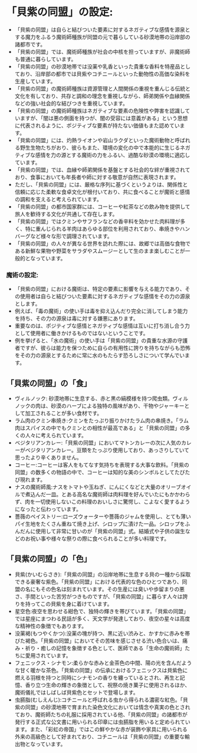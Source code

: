 # 「貝紫の同盟」の設定:

* 「貝紫の同盟」は自らと結びついた要素に対するネガティブな感情を源泉とする魔力をふるう魔術師種族が同盟の元で暮らしている砂漠地帯の沿岸部の諸都市です。
* 「貝紫の同盟」では、魔術師種族が社会の中核を担っていますが、非魔術師も普通に暮らしています。
* 「貝紫の同盟」の砂漠地帯では没薬や乳香といった貴重な香料を特産品としており、沿岸部の都市では貝紫やコチニールといった動物性の高価な染料を生産しています。
* 「貝紫の同盟」の魔術師種族は資源管理と人間関係の重視を重んじる伝統と文化を有しており、共存と調和の理念を重視しながら、師弟関係や血縁関係などの強い社会的な結びつきを重視しています。
* 「貝紫の同盟」の魔術師種族はネガティブな要素の危険性や弊害を認識していますが、「闇は悪の側面を持つが、闇の受容には意義がある」という思想に代表されるように、ポジティブな要素が持たない価値もまた認めています。
* 「貝紫の同盟」には、灼熱ライオンや岩山ラクダといった魔術動物と呼ばれる野生生物たちがおり、彼らもまた、環境の変化の中で本能的に生じるネガティブな感情を力の源とする魔術の力をふるい、過酷な砂漠の環境に適応しています。
* 「貝紫の同盟」では、血縁や師弟関係を基盤とする社会的な絆が重視されており、食事においても年長者や師に対する敬意が自然に表現されます。
* ただし、「貝紫の同盟」には、厳格な序列に基づくというよりは、関係性と信頼に応じた柔軟な食卓文化が根付いており、共に食べることが魔術と感情の調和を支えると考えられています。
* 「貝紫の同盟」の都市国家群には、コーヒーや紅茶などの飲み物を提供して旅人を歓待する文化が共通して存在します。
* 「貝紫の同盟」ではクミンやサフランなどの香辛料を効かせた肉料理が多く、特に重んじられる羊肉はあらゆる部位を利用されており、串焼きやハンバーグなど様々な形で調理されています。
* 「貝紫の同盟」の人々が異なる世界を訪れた際には、故郷では高価な食物である新鮮な果物や野菜をサラダやスムージーとして生のまま楽しむことが一般的となっています。

### 魔術の設定:

* 「貝紫の同盟」における魔術は、特定の要素に影響を与える能力であり、その使用者は自らと結びついた要素に対するネガティブな感情をその力の源泉とします。
* 例えば、「毒の魔術」の使い手は毒を抑え込んだり完全に消してしまう能力を持ち、その力の源泉は毒に対する嫌悪にあります。
* 重要なのは、ポジティブな感情とネガティブな感情は互いに打ち消し合う力として使用者に働きかけるものではないということです。
* 例を挙げると、「水の魔術」の使い手は「貝紫の同盟」の貴重な水源の守護者ですが、彼らは能力を保つために自らの有用性に誇りを持ちながらも恐怖をその力の源泉とするために常に水のもたらす恐ろしさについて学んでいます。

## 「貝紫の同盟」の「食」

* ヴィルノック: 砂漠地帯に生息する、赤と黒の縞模様を持つ爬虫類。ヴィルノックの肉は、砂漠のハーブによる独特の風味があり、干物やジャーキーとして加工されることが多い食材です。
* ラム肉のクミン串焼き:クミンをたっぷり振りかけたラム肉の串焼き。「ラム肉はスパイスの中でもクミンとの相性が最高である」と「貝紫の同盟」の多くの人々に考えられています。
* ベジタリアンカレー:「貝紫の同盟」においてマトンカレーの次に人気のカレーがベジタリアンカレー。豆類をたっぷり使用しており、あっさりしていて思ったより辛くありません。
* コーヒー:コーヒーは客人をもてなす気持ちを表現する大事な飲料。「貝紫の同盟」の数多くの物語の中で、コーヒーは知的な美のシンボルとしてたびたび現れます。
* ナスの魔術師風:ナスをトマトや玉ねぎ、にんにくなどと大量のオリーブオイルで煮込んだ一皿。とある高名な魔術師は肉料理を好んでいたにもかかわらず、肉を一切使用しないこの料理のおいしさに驚愕し、こよなく愛するようになったと伝わっています。
* 薔薇のペイストリー:ローズウォーターや薔薇のジャムを使用し、とても薄いパイ生地をたくさん重ねて焼き上げ、シロップに漬けた一品。シロップをふんだんに使用して非常に甘いのが「貝紫の同盟」式。結婚式や子供の誕生などのお祝い事や様々な祭りの際に食べられることが多い料理です。

## 「貝紫の同盟」の「色」

* 貝紫(かいむらさき):「貝紫の同盟」の沿岸地帯に生息する貝の一種から採取できる豪奢な紫色。「貝紫の同盟」における代表的な色のひとつであり、同盟の名にもその色名は刻まれています。その生産には臭いや歩留まりの悪さ、手間といった苦労がつきものですが、「貝紫の同盟」に暮らす人々は誇りを持ってこの貝紫を身に着けています。
* 星空色:夜空を思わせる紺色で、独特の輝きを帯びています。「貝紫の同盟」では星座にまつわる民話が多く、天文学が発達しており、夜空の星々は高度な精神性の象徴でもあります。
* 没薬褐(もつやくかつ):没薬の塊が持つ、黒に近い渋みと、かすかに赤みを帯びた褐色。「貝紫の同盟」においてその苦味を感じさせる渋い色合いは、痛み・祈り・癒しの記憶を象徴する色として、医師である「生命の魔術師」たちに愛用されています。
* フェニックス・シナモン:柔らかな赤みと金茶色の中間、陽の光を含んだような甘く暖かな茶色。「貝紫の同盟」の伝承におけるフェニックスは貝紫色に燃える羽根を持つと同時にシナモンの香りを纏っているとされ、再生と記憶、香り立つ生命の輝きの象徴として、祝祭の焼き菓子に使用されるほか、魔術儀礼ではしばしば貝紫色とセットで登場します。
* 虫臙脂(むしえんじ):コチニールと呼ばれる虫から得られる濃密な紅色。「貝紫の同盟」の砂漠地帯で育まれた染色文化においては情念や真実の色とされており、魔術師たちの礼服に採用されている他、「貝紫の同盟」の諸都市が発行する正式な公文書に用いられる印章には虫臙脂を用いると定められています。また、「彩虹の帝国」ではこの鮮やかな赤が装飾や家具に用いられる外来の高級色として好まれており、コチニールは「貝紫の同盟」の重要な輸出物となっています。
